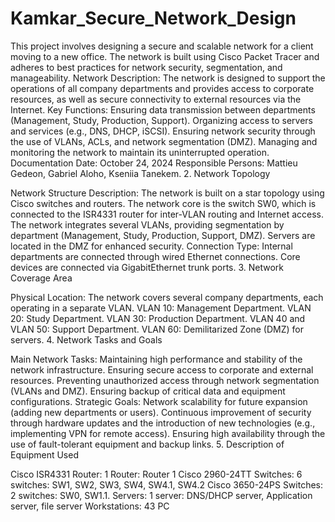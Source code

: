 # Kamkar_Secure_Network_Design
This project involves designing a secure and scalable network for a client moving to a new office. The network is built using Cisco Packet Tracer and adheres to best practices for network security, segmentation, and manageability.
Network Description: The network is designed to support the operations of all company departments and provides access to corporate resources, as well as secure connectivity to external resources via the Internet.
Key Functions:
Ensuring data transmission between departments (Management, Study, Production, Support).
Organizing access to servers and services (e.g., DNS, DHCP, iSCSI).
Ensuring network security through the use of VLANs, ACLs, and network segmentation (DMZ).
Managing and monitoring the network to maintain its uninterrupted operation.
Documentation Date: October 24, 2024
Responsible Persons: Mattieu Gedeon, Gabriel Aloho, Kseniia Tanekem.
2. Network Topology

Network Structure Description:
The network is built on a star topology using Cisco switches and routers.
The network core is the switch SW0, which is connected to the ISR4331 router for inter-VLAN routing and Internet access.
The network integrates several VLANs, providing segmentation by department (Management, Study, Production, Support, DMZ).
Servers are located in the DMZ for enhanced security.
Connection Type: Internal departments are connected through wired Ethernet connections. Core devices are connected via GigabitEthernet trunk ports.
3. Network Coverage Area

Physical Location: The network covers several company departments, each operating in a separate VLAN.
VLAN 10: Management Department.
VLAN 20: Study Department.
VLAN 30: Production Department.
VLAN 40 and VLAN 50: Support Department.
VLAN 60: Demilitarized Zone (DMZ) for servers.
4. Network Tasks and Goals

Main Network Tasks:
Maintaining high performance and stability of the network infrastructure.
Ensuring secure access to corporate and external resources.
Preventing unauthorized access through network segmentation (VLANs and DMZ).
Ensuring backup of critical data and equipment configurations.
Strategic Goals:
Network scalability for future expansion (adding new departments or users).
Continuous improvement of security through hardware updates and the introduction of new technologies (e.g., implementing VPN for remote access).
Ensuring high availability through the use of fault-tolerant equipment and backup links.
5. Description of Equipment Used

Cisco ISR4331 Router:
1 Router: Router 1
Cisco 2960-24TT Switches:
6 switches: SW1, SW2, SW3, SW4, SW4.1, SW4.2
Cisco 3650-24PS Switches:
2 switches: SW0, SW1.1.
Servers: 1 server: DNS/DHCP server, Application server, file server
Workstations:
43 PC
